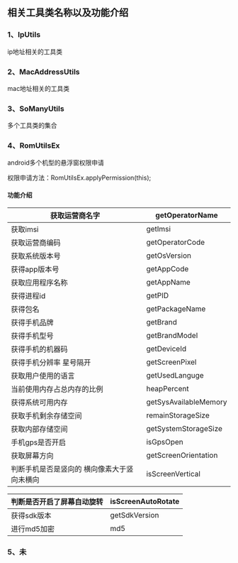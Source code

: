 ## 相关工具类名称以及功能介绍

#### 

### 1、IpUtils

ip地址相关的工具类

### 2、MacAddressUtils

mac地址相关的工具类

### 3、SoManyUtils

多个工具类的集合

### 4、RomUtilsEx

android多个机型的悬浮窗权限申请

权限申请方法：RomUtilsEx.applyPermission(this);

#### 功能介绍

| 获取运营商名字                              | getOperatorName       |
| ------------------------------------------- | --------------------- |
| 获取imsi                                    | getImsi               |
| 获取运营商编码                              | getOperatorCode       |
| 获取系统版本号                              | getOsVersion          |
| 获得app版本号                               | getAppCode            |
| 获取应用程序名称                            | getAppName            |
| 获得进程id                                  | getPID                |
| 获得包名                                    | getPackageName        |
| 获得手机品牌                                | getBrand              |
| 获得手机型号                                | getBrandModel         |
| 获得手机的机器码                            | getDeviceId           |
| 获得手机分辨率  星号隔开                    | getScreenPixel        |
| 获取用户使用的语言                          | getUsedLanguge        |
| 当前使用内存占总内存的比例                  | heapPercent           |
| 获得系统可用内存                            | getSysAvailableMemory |
| 获取手机剩余存储空间                        | remainStorageSize     |
| 获取内部存储空间                            | getSystemStorageSize  |
| 手机gps是否开启                             | isGpsOpen             |
| 获取屏幕方向                                | getScreenOrientation  |
| 判断手机是否是竖向的 横向像素大于竖向未横向 | isScreenVertical      |

| 判断是否开启了屏幕自动旋转 | isScreenAutoRotate |
| -------------------------- | ------------------ |
| 获得sdk版本                | getSdkVersion      |
| 进行md5加密                | md5                |

### 5、未

















